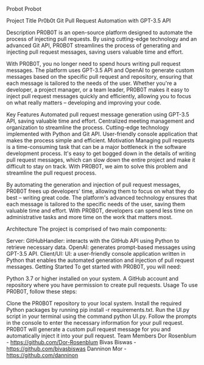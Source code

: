 Probot
Probot

Project Title
Pr0b0t Git Pull Request Automation with GPT-3.5 API

Description
PR0B0T is an open-source platform designed to automate the process of injecting pull requests. By using cutting-edge technology and an advanced Git API, PR0B0T streamlines the process of generating and injecting pull request messages, saving users valuable time and effort.

With PR0B0T, you no longer need to spend hours writing pull request messages. The platform uses GPT-3.5 API and OpenAI to generate custom messages based on the specific pull request and repository, ensuring that each message is tailored to the needs of the user. Whether you're a developer, a project manager, or a team leader, PR0B0T makes it easy to inject pull request messages quickly and efficiently, allowing you to focus on what really matters – developing and improving your code.

Key Features
Automated pull request message generation using GPT-3.5 API, saving valuable time and effort.
Centralized meeting management and organization to streamline the process.
Cutting-edge technology implemented with Python and Git API.
User-friendly console application that makes the process simple and efficient.
Motivation
Managing pull requests is a time-consuming task that can be a major bottleneck in the software development process. It's easy to get bogged down in the details of writing pull request messages, which can slow down the entire project and make it difficult to stay on track. With PR0B0T, we aim to solve this problem and streamline the pull request process.

By automating the generation and injection of pull request messages, PR0B0T frees up developers' time, allowing them to focus on what they do best – writing great code. The platform's advanced technology ensures that each message is tailored to the specific needs of the user, saving them valuable time and effort. With PR0B0T, developers can spend less time on administrative tasks and more time on the work that matters most.

Architecture
The project is comprised of two main components:

Server:
GitHubHandler: interacts with the GitHub API using Python to retrieve necessary data.
OpenAI: generates prompt-based messages using GPT-3.5 API.
Client/UI:
UI: a user-friendly console application written in Python that enables the automated generation and injection of pull request messages.
Getting Started
To get started with PR0B0T, you will need:

Python 3.7 or higher installed on your system.
A GitHub account and repository where you have permission to create pull requests.
Usage
To use PR0B0T, follow these steps:

Clone the PR0B0T repository to your local system.
Install the required Python packages by running pip install -r requirements.txt.
Run the UI.py script in your terminal using the command python UI.py.
Follow the prompts in the console to enter the necessary information for your pull request.
PR0B0T will generate a custom pull request message for you and automatically inject it into your pull request.
Team Members
Dor Rosenblum - https://github.com/Dor-Rosenblum
Bivas Biswas - https://github.com/bivasbiswas
Danninon Mor - https://github.com/danninon

